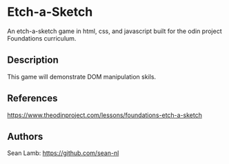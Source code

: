 # Etch-a-Sketch
An etch-a-sketch game in html, css, and javascript built for the odin project Foundations curriculum.

## Description
This game will demonstrate DOM manipulation skils.

## References
https://www.theodinproject.com/lessons/foundations-etch-a-sketch

## Authors
Sean Lamb: https://github.com/sean-nl